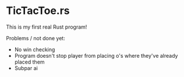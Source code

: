 # TicTacToe.rs
This is my first real Rust program!

Problems / not done yet:
* No win checking
* Program doesn't stop player from placing o's where they've already placed them
* Subpar ai
